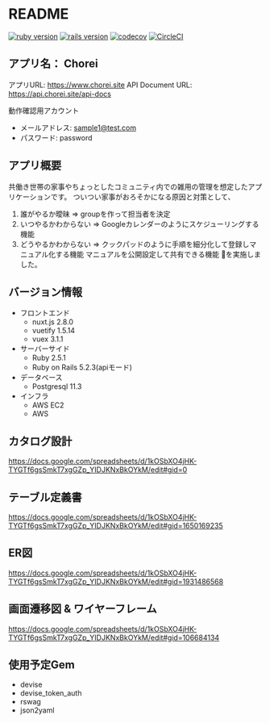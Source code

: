 # README
[![ruby version](https://img.shields.io/badge/Ruby-v2.5.1-green.svg)](https://www.ruby-lang.org/ja/)
[![rails version](https://img.shields.io/badge/Rails-v5.2.3-brightgreen.svg)](http://rubyonrails.org/)
[![codecov](https://codecov.io/gh/kohski/chorei-server/branch/master/graph/badge.svg)](https://codecov.io/gh/kohski/chorei-server)
[![CircleCI](https://circleci.com/gh/kohski/chorei-server.svg?style=svg)](https://circleci.com/gh/kohski/chorei-server)

## アプリ名： Chorei
アプリURL: https://www.chorei.site
API Document URL: https://api.chorei.site/api-docs

動作確認用アカウント
- メールアドレス: sample1@test.com
- パスワード: password

## アプリ概要
共働き世帯の家事やちょっとしたコミュニティ内での雑用の管理を想定したアプリケーションです。
ついつい家事がおろそかになる原因と対策として、
1. 誰がやるか曖昧
  => groupを作って担当者を決定
2. いつやるかわからない
  => Googleカレンダーのようにスケジューリングする機能
3. どうやるかわからない
  => クックパッドのように手順を細分化して登録しマニュアル化する機能
     マニュアルを公開設定して共有できる機能
を実施しました。

## バージョン情報
  - フロントエンド
    - nuxt.js 2.8.0
    - vuetify 1.5.14
    - vuex 3.1.1
  - サーバーサイド
    - Ruby 2.5.1
    - Ruby on Rails 5.2.3(apiモード)
  - データベース
    - Postgresql 11.3
  - インフラ
    - AWS EC2
    - AWS
## カタログ設計
  https://docs.google.com/spreadsheets/d/1kOSbXO4jHK-TYGTf6gsSmkT7xgGZp_YIDJKNxBkOYkM/edit#gid=0
## テーブル定義書
  https://docs.google.com/spreadsheets/d/1kOSbXO4jHK-TYGTf6gsSmkT7xgGZp_YIDJKNxBkOYkM/edit#gid=1650169235
## ER図
  https://docs.google.com/spreadsheets/d/1kOSbXO4jHK-TYGTf6gsSmkT7xgGZp_YIDJKNxBkOYkM/edit#gid=1931486568
## 画面遷移図 & ワイヤーフレーム
  https://docs.google.com/spreadsheets/d/1kOSbXO4jHK-TYGTf6gsSmkT7xgGZp_YIDJKNxBkOYkM/edit#gid=106684134
## 使用予定Gem
  - devise
  - devise_token_auth
  - rswag
  - json2yaml
